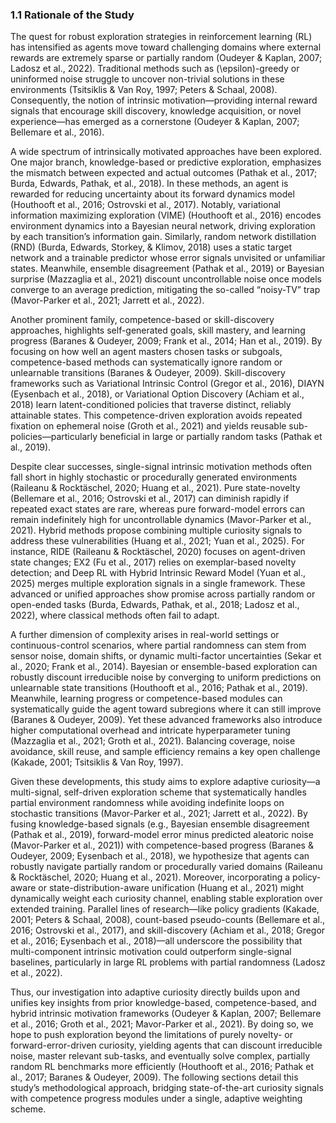 ### 1.1 Rationale of the Study

The quest for robust exploration strategies in reinforcement learning (RL) has intensified as agents move toward challenging domains where external rewards are extremely sparse or partially random (Oudeyer & Kaplan, 2007; Ladosz et al., 2022). Traditional methods such as \(\epsilon\)-greedy or uninformed noise struggle to uncover non-trivial solutions in these environments (Tsitsiklis & Van Roy, 1997; Peters & Schaal, 2008). Consequently, the notion of intrinsic motivation—providing internal reward signals that encourage skill discovery, knowledge acquisition, or novel experience—has emerged as a cornerstone (Oudeyer & Kaplan, 2007; Bellemare et al., 2016).

A wide spectrum of intrinsically motivated approaches have been explored. One major branch, knowledge-based or predictive exploration, emphasizes the mismatch between expected and actual outcomes (Pathak et al., 2017; Burda, Edwards, Pathak, et al., 2018). In these methods, an agent is rewarded for reducing uncertainty about its forward dynamics model (Houthooft et al., 2016; Ostrovski et al., 2017). Notably, variational information maximizing exploration (VIME) (Houthooft et al., 2016) encodes environment dynamics into a Bayesian neural network, driving exploration by each transition’s information gain. Similarly, random network distillation (RND) (Burda, Edwards, Storkey, & Klimov, 2018) uses a static target network and a trainable predictor whose error signals unvisited or unfamiliar states. Meanwhile, ensemble disagreement (Pathak et al., 2019) or Bayesian surprise (Mazzaglia et al., 2021) discount uncontrollable noise once models converge to an average prediction, mitigating the so-called “noisy-TV” trap (Mavor-Parker et al., 2021; Jarrett et al., 2022).

Another prominent family, competence-based or skill-discovery approaches, highlights self-generated goals, skill mastery, and learning progress (Baranes & Oudeyer, 2009; Frank et al., 2014; Han et al., 2019). By focusing on how well an agent masters chosen tasks or subgoals, competence-based methods can systematically ignore random or unlearnable transitions (Baranes & Oudeyer, 2009). Skill-discovery frameworks such as Variational Intrinsic Control (Gregor et al., 2016), DIAYN (Eysenbach et al., 2018), or Variational Option Discovery (Achiam et al., 2018) learn latent-conditioned policies that traverse distinct, reliably attainable states. This competence-driven exploration avoids repeated fixation on ephemeral noise (Groth et al., 2021) and yields reusable sub-policies—particularly beneficial in large or partially random tasks (Pathak et al., 2019).

Despite clear successes, single-signal intrinsic motivation methods often fall short in highly stochastic or procedurally generated environments (Raileanu & Rocktäschel, 2020; Huang et al., 2021). Pure state-novelty (Bellemare et al., 2016; Ostrovski et al., 2017) can diminish rapidly if repeated exact states are rare, whereas pure forward-model errors can remain indefinitely high for uncontrollable dynamics (Mavor-Parker et al., 2021). Hybrid methods propose combining multiple curiosity signals to address these vulnerabilities (Huang et al., 2021; Yuan et al., 2025). For instance, RIDE (Raileanu & Rocktäschel, 2020) focuses on agent-driven state changes; EX2 (Fu et al., 2017) relies on exemplar-based novelty detection; and Deep RL with Hybrid Intrinsic Reward Model (Yuan et al., 2025) merges multiple exploration signals in a single framework. These advanced or unified approaches show promise across partially random or open-ended tasks (Burda, Edwards, Pathak, et al., 2018; Ladosz et al., 2022), where classical methods often fail to adapt.

A further dimension of complexity arises in real-world settings or continuous-control scenarios, where partial randomness can stem from sensor noise, domain shifts, or dynamic multi-factor uncertainties (Sekar et al., 2020; Frank et al., 2014). Bayesian or ensemble-based exploration can robustly discount irreducible noise by converging to uniform predictions on unlearnable state transitions (Houthooft et al., 2016; Pathak et al., 2019). Meanwhile, learning progress or competence-based modules can systematically guide the agent toward subregions where it can still improve (Baranes & Oudeyer, 2009). Yet these advanced frameworks also introduce higher computational overhead and intricate hyperparameter tuning (Mazzaglia et al., 2021; Groth et al., 2021). Balancing coverage, noise avoidance, skill reuse, and sample efficiency remains a key open challenge (Kakade, 2001; Tsitsiklis & Van Roy, 1997).

Given these developments, this study aims to explore adaptive curiosity—a multi-signal, self-driven exploration scheme that systematically handles partial environment randomness while avoiding indefinite loops on stochastic transitions (Mavor-Parker et al., 2021; Jarrett et al., 2022). By fusing knowledge-based signals (e.g., Bayesian ensemble disagreement (Pathak et al., 2019), forward-model error minus predicted aleatoric noise (Mavor-Parker et al., 2021)) with competence-based progress (Baranes & Oudeyer, 2009; Eysenbach et al., 2018), we hypothesize that agents can robustly navigate partially random or procedurally varied domains (Raileanu & Rocktäschel, 2020; Huang et al., 2021). Moreover, incorporating a policy-aware or state-distribution-aware unification (Huang et al., 2021) might dynamically weight each curiosity channel, enabling stable exploration over extended training. Parallel lines of research—like policy gradients (Kakade, 2001; Peters & Schaal, 2008), count-based pseudo-counts (Bellemare et al., 2016; Ostrovski et al., 2017), and skill-discovery (Achiam et al., 2018; Gregor et al., 2016; Eysenbach et al., 2018)—all underscore the possibility that multi-component intrinsic motivation could outperform single-signal baselines, particularly in large RL problems with partial randomness (Ladosz et al., 2022).

Thus, our investigation into adaptive curiosity directly builds upon and unifies key insights from prior knowledge-based, competence-based, and hybrid intrinsic motivation frameworks (Oudeyer & Kaplan, 2007; Bellemare et al., 2016; Groth et al., 2021; Mavor-Parker et al., 2021). By doing so, we hope to push exploration beyond the limitations of purely novelty- or forward-error-driven curiosity, yielding agents that can discount irreducible noise, master relevant sub-tasks, and eventually solve complex, partially random RL benchmarks more efficiently (Houthooft et al., 2016; Pathak et al., 2017; Baranes & Oudeyer, 2009). The following sections detail this study’s methodological approach, bridging state-of-the-art curiosity signals with competence progress modules under a single, adaptive weighting scheme.

